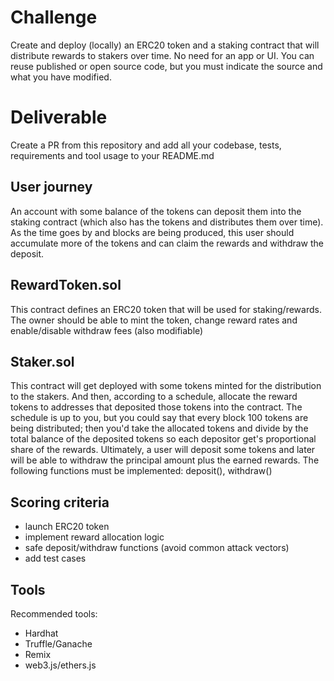 # Challenge
Create and deploy (locally) an ERC20 token and a staking contract that will distribute rewards to stakers over time. No need for an app or UI. You can reuse published or open source code, but you must indicate the source and what you have modified.

# Deliverable
Create a PR from this repository and add all your codebase, tests, requirements and tool usage to your README.md

## User journey
An account with some balance of the tokens can deposit them into the staking contract (which also has the tokens and distributes them over time). As the time goes by and blocks are being produced, this user should accumulate more of the tokens and can claim the rewards and withdraw the deposit.

## RewardToken.sol
This contract defines an ERC20 token that will be used for staking/rewards. The owner should be able to mint the token, change reward rates and enable/disable withdraw fees (also modifiable)

## Staker.sol
This contract will get deployed with some tokens minted for the distribution to the stakers. And then, according to a schedule, allocate the reward tokens to addresses that deposited those tokens into the contract. The schedule is up to you, but you could say that every block 100 tokens are being distributed; then you'd take the allocated tokens and divide by the total balance of the deposited tokens so each depositor get's proportional share of the rewards. Ultimately, a user will deposit some tokens and later will be able to withdraw the principal amount plus the earned rewards. The following functions must be implemented: deposit(), withdraw()

## Scoring criteria
- launch ERC20 token
- implement reward allocation logic
- safe deposit/withdraw functions (avoid common attack vectors)
- add test cases

## Tools
Recommended tools:
- Hardhat
- Truffle/Ganache
- Remix
- web3.js/ethers.js
